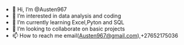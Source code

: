 - 👋 Hi, I’m @Austen967
- 👀 I’m interested in data analysis and coding
- 🌱 I’m currently learning Excel,Pyton and SQL
- 💞️ I’m looking to collaborate on basic projects
- 📫 How to reach me email(Austen967@gmail.com),+27652175036

<!---
Austen967/Austen967 is a ✨ special ✨ repository because its `README.md` (this file) appears on your GitHub profile.
You can click the Preview link to take a look at your changes.
--->
